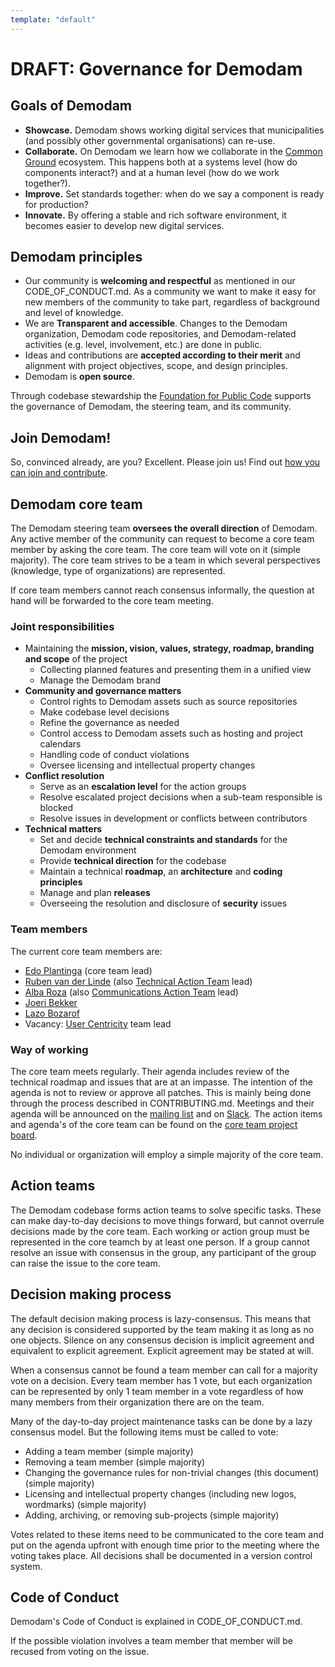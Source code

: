 ```yaml
---
template: "default"
---
```


# DRAFT: Governance for Demodam

## Goals of Demodam

* **Showcase.** Demodam shows working digital services that municipalities (and possibly other governmental organisations) can re-use.
* **Collaborate.** On Demodam we learn how we collaborate in the [Common Ground](https://commonground.nl/) ecosystem. This happens both at a systems level (how do components interact?) and at a human level (how do we work together?).
* **Improve.** Set standards together: when do we say a component is ready for production?
* **Innovate.** By offering a stable and rich software environment, it becomes easier to develop new digital services.

## Demodam principles

* Our community is **welcoming and respectful** as mentioned in our CODE_OF_CONDUCT.md. As a community we want to make it easy for new members of the community to take part, regardless of background and level of knowledge.
* We are **Transparent and accessible**. Changes to the Demodam organization, Demodam code repositories, and Demodam-related activities (e.g. level, involvement, etc.) are done in public.
* Ideas and contributions are **accepted according to their merit** and alignment with project objectives, scope, and design principles.
* Demodam is **open source**.

Through codebase stewardship the [Foundation for Public Code](https://publiccode.net/) supports the governance of Demodam, the steering team, and its community.

## Join Demodam!
So, convinced already, are you? Excellent. Please join us! Find out [how you can join and contribute](https://github.com/demodam/demodam.org/blob/develop/CONTRIBUTING.MD).

## Demodam core team

The Demodam steering team **oversees the overall direction** of Demodam. Any active member of the community can request to become a core team member by asking the core team. The core team will vote on it (simple majority). The core team strives to be a team in which several perspectives (knowledge, type of organizations) are represented.

If core team members cannot reach consensus informally, the question at hand will be forwarded to the core team meeting.

### Joint responsibilities

* Maintaining the **mission, vision, values, strategy, roadmap, branding and scope** of the project
   * Collecting planned features and presenting them in a unified view
   * Manage the Demodam brand
* **Community and governance matters**
   * Control rights to Demodam assets such as source repositories
   * Make codebase level decisions
   * Refine the governance as needed
   * Control access to Demodam assets such as hosting and project calendars
   * Handling code of conduct violations
   * Oversee licensing and intellectual property changes
* **Conflict resolution**
   * Serve as an **escalation level** for the action groups 
   * Resolve escalated project decisions when a sub-team responsible is blocked
   * Resolve issues in development or conflicts between contributors
* **Technical matters**
   * Set and decide **technical constraints and standards** for the Demodam environment
   * Provide **technical direction** for the codebase
   * Maintain a technical **roadmap**, an **architecture** and **coding principles**
   * Manage and plan **releases**
   * Overseeing the resolution and disclosure of **security** issues

### Team members
The current core team members are:
* [Edo Plantinga](https://www.linkedin.com/in/edoplantinga/)  (core team lead)
* [Ruben van der Linde](https://www.linkedin.com/in/rubenlinde) (also [Technical Action Team](https://github.com/demodam/demodam.org/blob/develop/CONTRIBUTING.MD#technical-action-team) lead)
* [Alba Roza](https://www.linkedin.com/in/albaroza) (also [Communications Action Team](https://github.com/demodam/demodam.org/blob/develop/CONTRIBUTING.MD#communications-action-team) lead)
* [Joeri Bekker](https://www.linkedin.com/in/joeribekker/)
* [Lazo Bozarof](https://www.linkedin.com/in/lazobozarov/)
* Vacancy: [User Centricity](https://github.com/demodam/demodam.org/blob/develop/CONTRIBUTING.MD#user-centricity-action-team) team lead

### Way of working
The core team meets regularly. Their agenda includes review of the technical roadmap and issues that are at an impasse. The intention of the agenda is not to review or approve all patches. This is mainly being done through the process described in CONTRIBUTING.md. Meetings and their agenda will be announced on the [mailing list](https://lists.publiccode.net/mailman/postorius/lists/demodam-discuss.lists.publiccode.net/) and on [Slack](https://samenorganiseren.slack.com/archives/C01S2QM81V4). The action items and agenda's of the core team can be found on the [core team project board](https://github.com/demodam/demodam.org/projects/2).

No individual or organization will employ a simple majority of the core team.

## Action teams

The Demodam codebase forms action teams to solve specific tasks. These can make day-to-day decisions to move things forward, but cannot overrule decisions made by the core team. Each working or action group must be represented in the core teamch by at least one person. If a group cannot resolve an issue with consensus in the group, any participant of the group can raise the issue to the core team.

## Decision making process

The default decision making process is lazy-consensus. This means that any decision is considered supported by the team making it as long as no one objects. Silence on any consensus decision is implicit agreement and equivalent to explicit agreement. Explicit agreement may be stated at will.

When a consensus cannot be found a team member can call for a majority vote on a decision. Every team member has 1 vote, but each organization can be represented by only 1 team member in a vote regardless of how many members from their organization there are on the team.

Many of the day-to-day project maintenance tasks can be done by a lazy consensus model. But the following items must be called to vote:

* Adding a team member (simple majority)
* Removing a team member (simple majority)
* Changing the governance rules for non-trivial changes (this document) (simple majority)
* Licensing and intellectual property changes (including new logos, wordmarks) (simple majority)
* Adding, archiving, or removing sub-projects (simple majority)

Votes related to these items need to be communicated to the core team and put on the agenda upfront with enough time prior to the meeting where the voting takes place. All decisions shall be documented in a version control system.

## Code of Conduct

Demodam's Code of Conduct is explained in CODE_OF_CONDUCT.md.

If the possible violation involves a team member that member will be recused from voting on the issue.
